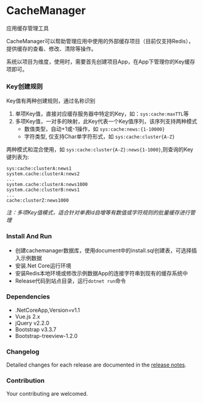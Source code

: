 ﻿# CacheManager
应用缓存管理工具

CacheManager可以帮助管理应用中使用的外部缓存项目（目前仅支持Redis），提供缓存的查看、修改、清除等操作。

系统以项目为维度，使用时，需要首先创建项目App，在App下管理你的Key缓存项即可。


### Key创建规则
Key值有两种创建规则，通过名称识别
1. 单项Key值，直接对应缓存服务器中特定的Key，如：`sys:cache:maxTTL`等
2. 多项Key值，一对多的映射，此Key代表一个Key值序列，该序列支持两种模式
    * 数值类型，自动+1或-1操作，如 `sys:cache:news:{1-10000}`
    * 字符类型, 仅支持Char单字符形式，如 `sys:cache:cluster{A-Z}`

两种模式和混合使用，如 `sys:cache:cluster{A-Z}:news{1-1000}`,则查询的Key键列表为:
```
sys:cache:clusterA:news1
system.cache:clusterA:news2
...
system.cache:clusterA:news1000
system.cache:clusterB:news1
...
cache:clusterZ:news1000
```

*注：多项Key值模式，适合针对单表Id自增等有数值或字符规则的批量缓存进行管理*

### Install And Run
* 创建cachemanager数据库，使用document中的install.sql创建表，可选择插入示例数据
* 安装.Net Core运行环境
* 安装Redis本地环境或修改示例数据App的连接字符串到现有的缓存系统中
* Release代码到站点目录，运行`dotnet run`命令

### Dependencies
* .NetCoreApp,Version=v1.1
* Vue.js 2.x
* jQuery v2.2.0
* Bootstrap v3.3.7
* Bootstrap-treeview-1.2.0



### Changelog
Detailed changes for each release are documented in the [release notes](https://github.com/Skysper/CacheManager/releases).

### Contribution
Your contributing are welcomed.
